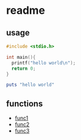 readme
====

usage
---
```cpp
#include <stdio.h>

int main(){
  printf("hello world\n");
  return 0;
}
```
```rb
puts "hello world"
```

functions
----
* [func1](functions/func1.md)
* [func2](functions/func2.md)
* [func3](functions/func3.md)

